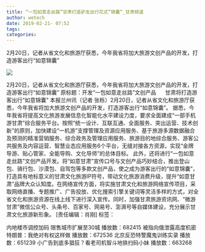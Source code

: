 ```yaml
---
title: “一包如意走丝路”甘肃打造驴友出行花式“锦囊”_甘肃频道
author: wetech
date: 2019-02-21- 07:52
tags: 
categories: 
---
```

2月20日，记者从省文化和旅游厅获悉，今年我省将加大旅游文创产品的开发，打造游客出行“如意锦囊”
<!-- more -->
                
<img align="center" border="0" src="http://p2.ifengimg.com/a/2016/0810/204c433878d5cf9size1_w16_h16.png" />
                
                
            
2月20日，记者从省文化和旅游厅获悉，今年我省将加大旅游文创产品的开发，打造游客出行“如意锦囊”
原标题：开发“一包如意走丝路”文创产品
     甘肃将打造游客出行“如意锦囊”
本报兰州讯（记者 张栎）2月20日，记者从省文化和旅游厅获悉，今年我省将加大旅游文创产品的开发，打造游客出行“如意锦囊”。
据悉，今年我省将提高文化旅游发展信息化智能化水平建设力度，要求全面建成“一部手机游甘肃”综合服务平台。按照“统一设计、互联互通、全面服务、突出运营、技术创新”的原则，加快建设“一机游”支撑管理及资源应用服务、基于旅游多源数据融合及预测的精准营销服务、综合政务及管理应用服务、旅游目的地综合服务、游客公共服务及内容运营、智慧业态应用服务6个平台，无缝对接各方资源，实现“金牌导游、贴心管家、全能导购、文化导师”的总体目标。
此外，还将进行“一包如意走丝路”文创产品开发。将“如意甘肃”宣传口号与文创产品巧妙结合，推出登山包、骑行包、沙漠包、自驾包等多款文创产品，使之成为游客出行的“如意锦囊”，打造具有地标意义的甘肃文化旅游IP符号，带动文化旅游消费升级，提升“如意甘肃”品牌大众认知度。在网络宣传方面，将实施甘肃文化和旅游网络宣传项目，采取网络直播、专题推广、广告投放、优化搜索引擎关键词等灵活多样的方式，对全省文化和旅游资源在线上线下进行深入宣传。同时，加强甘肃旅游资讯网、“微游甘肃”微信公众号、头条号、百家号、网易号、澎湃号等自媒体建设，充分展示甘肃文化旅游新形象。
[责任编辑：肖刚]
标签：
 
 
 
 
             
内地楼市调控加码 限售城市扩展至30城
播放数：682415
被指向俄泄露高度机密 特朗普：我绝对有权这样做
播放数：672536
北京反恐特警魔鬼训练实录
播放数：651239
小广告到底多猖狂？看老司机智斗地铁扫码小妹
播放数：663268
